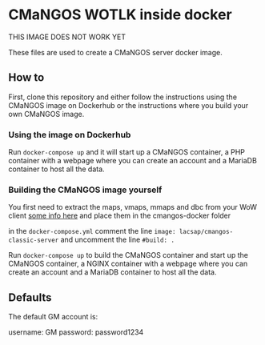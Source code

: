 # CMaNGOS WOTLK inside docker

THIS IMAGE DOES NOT WORK YET

These files are used to create a CMaNGOS server docker image.

## How to

First, clone this repository and either follow the instructions using the CMaNGOS image on Dockerhub or the instructions where you build your own CMaNGOS image.

### Using the image on Dockerhub

Run ` docker-compose up ` and it will start up a CMaNGOS container, a PHP container with a webpage where you can create an account and a MariaDB container to host all the data.

### Building the CMaNGOS image yourself

You first need to extract the maps, vmaps, mmaps and dbc from your WoW client [some info here](https://github.com/cmangos/mangos-classic/tree/master/contrib/extractor_binary) and place them in the cmangos-docker folder

in the ` docker-compose.yml ` comment the line ` image: lacsap/cmangos-classic-server ` and uncomment the line ` #build: .  `

Run ` docker-compose up ` to build the CMaNGOS container and start up the CMaNGOS container, a NGINX container with a webpage where you can create an account and a MariaDB container to host all the data.

## Defaults

The default GM account is: 

username: GM password: password1234

